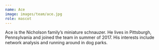 ```yaml
---
name: Ace
image: images/team/ace.jpg
role: mascot
---
```


Ace is the Nicholson family’s miniature schnauzer.
He lives in Pittsburgh, Pennsylvania and joined the team in summer of 2017.
His interests include network analysis and running around in dog parks.
